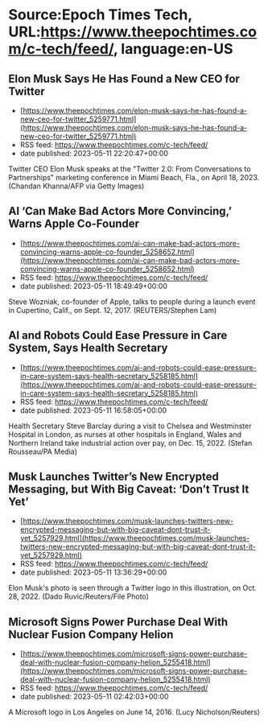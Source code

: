 # Source:Epoch Times Tech, URL:https://www.theepochtimes.com/c-tech/feed/, language:en-US

## Elon Musk Says He Has Found a New CEO for Twitter
 - [https://www.theepochtimes.com/elon-musk-says-he-has-found-a-new-ceo-for-twitter_5259771.html](https://www.theepochtimes.com/elon-musk-says-he-has-found-a-new-ceo-for-twitter_5259771.html)
 - RSS feed: https://www.theepochtimes.com/c-tech/feed/
 - date published: 2023-05-11 22:20:47+00:00

Twitter CEO Elon Musk speaks at the "Twitter 2.0: From Conversations to Partnerships" marketing conference in Miami Beach, Fla., on April 18, 2023. (Chandan Khanna/AFP via Getty Images)

## AI ‘Can Make Bad Actors More Convincing,’ Warns Apple Co-Founder
 - [https://www.theepochtimes.com/ai-can-make-bad-actors-more-convincing-warns-apple-co-founder_5258652.html](https://www.theepochtimes.com/ai-can-make-bad-actors-more-convincing-warns-apple-co-founder_5258652.html)
 - RSS feed: https://www.theepochtimes.com/c-tech/feed/
 - date published: 2023-05-11 18:49:49+00:00

Steve Wozniak, co-founder of Apple, talks to people during a launch event in Cupertino, Calif., on Sept. 12, 2017. (REUTERS/Stephen Lam)

## AI and Robots Could Ease Pressure in Care System, Says Health Secretary
 - [https://www.theepochtimes.com/ai-and-robots-could-ease-pressure-in-care-system-says-health-secretary_5258185.html](https://www.theepochtimes.com/ai-and-robots-could-ease-pressure-in-care-system-says-health-secretary_5258185.html)
 - RSS feed: https://www.theepochtimes.com/c-tech/feed/
 - date published: 2023-05-11 16:58:05+00:00

Health Secretary Steve Barclay during a visit to Chelsea and Westminster Hospital in London, as nurses at other hospitals in England, Wales and Northern Ireland take industrial action over pay, on Dec. 15, 2022. (Stefan Rousseau/PA Media)

## Musk Launches Twitter’s New Encrypted Messaging, but With Big Caveat: ‘Don’t Trust It Yet’
 - [https://www.theepochtimes.com/musk-launches-twitters-new-encrypted-messaging-but-with-big-caveat-dont-trust-it-yet_5257929.html](https://www.theepochtimes.com/musk-launches-twitters-new-encrypted-messaging-but-with-big-caveat-dont-trust-it-yet_5257929.html)
 - RSS feed: https://www.theepochtimes.com/c-tech/feed/
 - date published: 2023-05-11 13:36:29+00:00

Elon Musk's photo is seen through a Twitter logo in this illustration, on Oct. 28, 2022. (Dado Ruvic/Reuters/File Photo)

## Microsoft Signs Power Purchase Deal With Nuclear Fusion Company Helion
 - [https://www.theepochtimes.com/microsoft-signs-power-purchase-deal-with-nuclear-fusion-company-helion_5255418.html](https://www.theepochtimes.com/microsoft-signs-power-purchase-deal-with-nuclear-fusion-company-helion_5255418.html)
 - RSS feed: https://www.theepochtimes.com/c-tech/feed/
 - date published: 2023-05-11 02:42:03+00:00

A Microsoft logo in Los Angeles on June 14, 2016. (Lucy Nicholson/Reuters)

